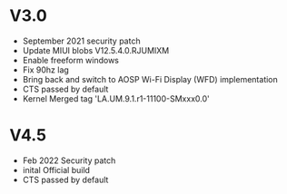 # V3.0
- September 2021 security patch
- Update MIUI blobs V12.5.4.0.RJUMIXM
- Enable freeform windows
- Fix 90hz lag
- Bring back and switch to AOSP Wi-Fi Display (WFD) implementation
- CTS passed by default
- Kernel Merged tag 'LA.UM.9.1.r1-11100-SMxxx0.0'

# V4.5
- Feb 2022 Security patch
- inital Official build 
- CTS passed by default
